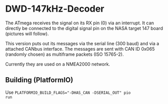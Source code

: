 # DWD-147kHz-Decoder
The ATmega receives the signal on its RX pin (0) via an interrupt. It can directly be connected to the digital signal pin on the NASA target 147 board (pictures will follow).

This version puts out its messages via the serial line (300 baud) and via a attached CANbus interface. The messages are sent with CAN ID 0x065 (randomly chosen) as multiframe packets (ISO 15765-2).

Currently they are used on a NMEA2000 network.

## Building (PlatformIO)
Use <code>PLATFORMIO_BUILD_FLAGS="-DHAS_CAN -DSERIAL_OUT" pio run</code>